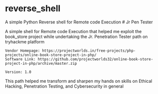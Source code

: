 # reverse_shell

A simple Python Reverse shell for Remote code Execution # Jr Pen Tester

A simple shell for Remote code Execution that helped me exploit the book_store project while undertaking the Jr. Penetration Tester path on tryhackme platform

    Vendor Homepage: https://projectworlds.in/free-projects/php-projects/online-book-store-project-in-php/
    Software Link: https://github.com/projectworlds32/online-book-store-project-in-php/archive/master.zip
    
    Version: 1.0


This path helped me transform and sharpen my hands on skills on Ethical Hacking, Penetration Testing, and Cybersecurity in general
